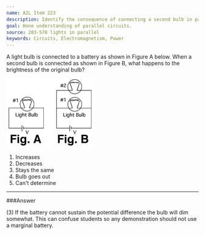 ```yaml
---
name: A2L Item 223
description: Identify the consequence of connecting a second bulb in parallel in a circuit.
goal: Hone understanding of parallel circuits.
source: 283-570 lights in parallel
keywords: Circuits, Electromagnetism, Power
---
```


A light bulb is connected to a battery as shown in Figure A below. When
a second bulb is connected as shown in Figure B, what happens to the
brightness of the original bulb?

![Item223_fig1.gif](../images/Item223_fig1.gif)

1. Increases
2. Decreases
3. Stays the same
4. Bulb goes out
5. Can't determine


<hr/>

###Answer

(3) If the battery cannot sustain the potential difference the bulb will
dim somewhat. This can confuse students so any demonstration should not
use a marginal battery.

